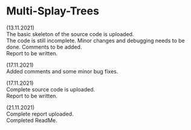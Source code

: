 # Multi-Splay-Trees

(13.11.2021) \
The basic skeleton of the source code is uploaded.\
The code is still incomplete. Minor changes and debugging needs to be done. Comments to be added.\
Report to be written.

(17.11.2021) \
Added comments and some minor bug fixes.

(17.11.2021) \
Complete source code is uploaded.\
Report to be written.

(21.11.2021) \
Complete report uploaded. \
Completed ReadMe. 
